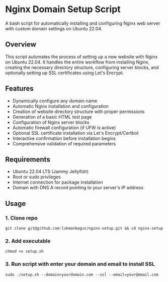 # Nginx Domain Setup Script
A bash script for automatically installing and configuring Nginx web server with custom domain settings on Ubuntu 22.04.

## Overview
This script automates the process of setting up a new website with Nginx on Ubuntu 22.04. It handles the entire workflow from installing Nginx, creating the necessary directory structure, configuring server blocks, and optionally setting up SSL certificates using Let's Encrypt.

## Features

- Dynamically configure any domain name
- Automatic Nginx installation and configuration
- Creation of website directory structure with proper permissions
- Generation of a basic HTML test page
- Configuration of Nginx server blocks
- Automatic firewall configuration (if UFW is active)
- Optional SSL certificate installation via Let's Encrypt/Certbot
- Interactive confirmation before installation begins
- Comprehensive validation of required parameters

## Requirements

- Ubuntu 22.04 LTS (Jammy Jellyfish)
- Root or sudo privileges
- Internet connection for package installation
- Domain with DNS A record pointing to your server's IP address

## Usage
### 1. Clone repo
```
git clone git@github.com:lukmanbagus/nginx-setup.git && cd nginx-setup
```
### 2. Add executable
```
chmod +x setup.sh
```
### 3. Run script with enter your domain and email to install SSL
```
sudo ./setup.sh --domain=yourdomain.com --ssl --email=your@email.com
```
